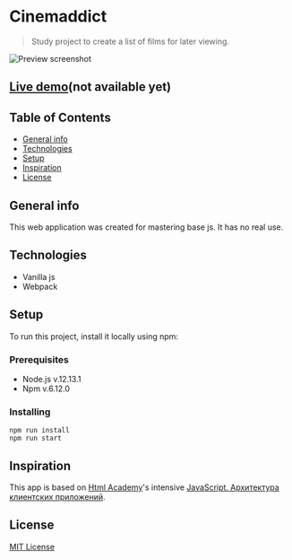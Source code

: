 # Cinemaddict
> Study project to create a list of films for later viewing.

![Preview screenshot](./readme_assets/preview.jpg)

## [Live demo](https://github.com/devnikop/cinemaddict)(not available yet)

## Table of Contents

* [General info](#General-info)
* [Technologies](#Technologies)
* [Setup](#Setup)
* [Inspiration](#Features)
* [License](#License)

## General info

This web application was created for mastering base js. It has no real use.

## Technologies

* Vanilla js
* Webpack

## Setup

To run this project, install it locally using npm:

### Prerequisites

- Node.js v.12.13.1
- Npm v.6.12.0

### Installing

```
npm run install
npm run start
```

## Inspiration

This app is based on [Html Academy](https://htmlacademy.ru/)'s intensive [JavaScript. Архитектура клиентских приложений](https://htmlacademy.ru/intensive/ecmascript).

## License

[MIT License](LICENSE.md)
